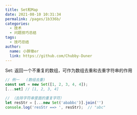 ```yaml
---
title: Set和Map
date: 2021-08-10 10:31:34
permalink: /pages/1b336b/
categories:
  - 技术
  - 问题技巧总结
tags:
  - 技巧总结
author:
  name: 小胖墩er
  link: https://github.com/Chubby-Duner
---
```


Set:  返回一个不重复的数组，可作为数组去重和去重字符串的作用		
```js
// 例一   (数组去重)
const set = new Set([1, 2, 3, 4, 4]);
[...set] // [1, 2, 3, 4]

// （去除字符串里面的重复字符）
let resStr = [...new Set('ababbc')].join('')
console.log('resStr ==> ', resStr);  // "abc"
```
